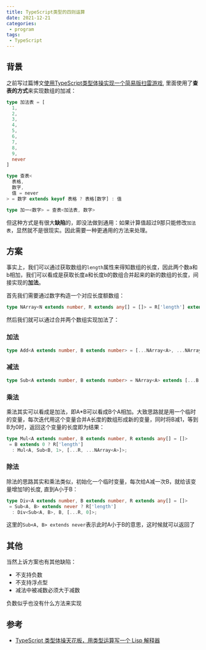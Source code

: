 ```yaml
---
title: TypeScript类型的四则运算
date: 2021-12-21
categories:
 - program
tags:
 - TypeScript
---
```



## 背景

之前写过篇博文[使用TypeScript类型体操实现一个简易版扫雷游戏](https://zhuanlan.zhihu.com/p/429165133), 里面使用了**查表的方式**来实现数组的加减：

```TypeScript
type 加法表 = [
  1,
  2,
  3,
  4,
  5,
  6,
  7,
  8,
  9,
  never
]

type 查表<
  表格,
  数字,
  值 = never
> = 数字 extends keyof 表格 ? 表格[数字] : 值

type 加一<数字> = 查表<加法表, 数字>
```

但这种方式是有很大**缺陷**的，即没法做到通用：如果计算值超过9那只能修改`加法表`，显然就不是很现实。因此需要一种更通用的方法来处理。

## 方案

事实上，我们可以通过获取数组的`length`属性来得知数组的长度，因此两个数a和b相加，我们可以看成是获取长度a和长度b的数组合并起来的新的数组的长度，间接实现的**加法**。

首先我们需要通过数字构造一个对应长度额数组：

```TypeScript
type NArray<N extends number, R extends any[] = []> = R['length'] extends N ? R : NArray<N, [...R, 0]>
```

然后我们就可以通过合并两个数组实现加法了：

### 加法

```TypeScript
type Add<A extends number, B extends number> = [...NArray<A>, ...NArray<B>]['length'];
```

### 减法

```TypeScript
type Sub<A extends number, B extends number> = NArray<A> extends [...B: NArray<B>, ...Rest: infer R] ? R['length'] : never;
```

### 乘法

乘法其实可以看成是加法，即A*B可以看成B个A相加。大致思路就是用一个临时的变量，每次迭代用这个变量合并A长度的数组形成新的变量，同时将B减1，等到B为0时，返回这个变量的长度即为结果：

```TypeScript
type Mul<A extends number, B extends number, R extends any[] = []>
 = B extends 0 ? R['length']
  : Mul<A, Sub<B, 1>, [...R, ...NArray<A>]>;
```

### 除法

除法的思路其实和乘法类似，初始化一个临时变量，每次给A减一次B，就给该变量增加1的长度, 直到A小于B：

```TypeScript
type Div<A extends number, B extends number, R extends any[] = []>
 = Sub<A, B> extends never ? R['length']
  : Div<Sub<A, B>, B, [...R, 0]>;
```

这里的`Sub<A, B> extends never`表示此时A小于B的意思，这时候就可以返回了

## 其他

当然上诉方案也有其他缺陷：

- 不支持负数
- 不支持浮点型
- 减法中被减数必须大于减数

负数似乎也没有什么方法来实现

## 参考

- [TypeScript 类型体操天花板，用类型运算写一个 Lisp 解释器](https://zhuanlan.zhihu.com/p/427309936)
